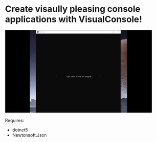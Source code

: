 # Create visaully pleasing console applications with VisualConsole!

![alt text](https://github.com/Ruan191/Basic-Console-GameEngine/blob/main/VisualConsole/images/Example.gif "Logo Title Text 1")


Requires:
* dotnet5
* Newtonsoft.Json
